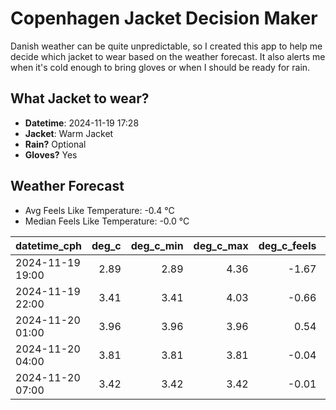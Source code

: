 
# Copenhagen Jacket Decision Maker

Danish weather can be quite unpredictable, so I created this app to help me decide which jacket to wear based on the weather forecast. 
It also alerts me when it's cold enough to bring gloves or when I should be ready for rain.

## What Jacket to wear?

- **Datetime**: 2024-11-19 17:28
- **Jacket**: Warm Jacket
- **Rain?** Optional
- **Gloves?** Yes

## Weather Forecast
- Avg Feels Like Temperature: -0.4 °C
- Median Feels Like Temperature: -0.0 °C

| datetime_cph     |   deg_c |   deg_c_min |   deg_c_max |   deg_c_feels | weather   | wind   | rain   |
|:-----------------|--------:|------------:|------------:|--------------:|:----------|:-------|:-------|
| 2024-11-19 19:00 |    2.89 |        2.89 |        4.36 |         -1.67 | Snow      | Medium | None   |
| 2024-11-19 22:00 |    3.41 |        3.41 |        4.03 |         -0.66 | Snow      | Medium | None   |
| 2024-11-20 01:00 |    3.96 |        3.96 |        3.96 |          0.54 | Rain      | Low    | Low    |
| 2024-11-20 04:00 |    3.81 |        3.81 |        3.81 |         -0.04 | Clouds    | Low    | None   |
| 2024-11-20 07:00 |    3.42 |        3.42 |        3.42 |         -0.01 | Clouds    | Low    | None   |
        